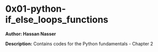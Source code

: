 # 0x01-python-if_else_loops_functions
**Author: Hassan Nasser**

**Description:**
Contains codes for the Python fundamentals - Chapter 2